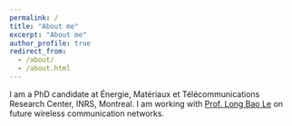 ```yaml
---
permalink: /
title: "About me"
excerpt: "About me"
author_profile: true
redirect_from: 
  - /about/
  - /about.html
---
```


I am a PhD candidate at Énergie, Matériaux et Télécommunications Research Center, INRS, Montreal. 
I am working with [Prof. Long Bao Le](https://inrs.ca/en/research/professors/long-le/) on future wireless communication networks.
 

